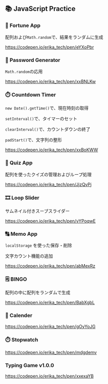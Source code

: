 ## 📚 JavaScript Practice

### 🔮 Fortune App
配列および`Math.random`で、結果をランダムに生成

https://codepen.io/erika_tech/pen/eYXoPbr

### 🔧 Password Generator
`Math.random`の応用

https://codepen.io/erika_tech/pen/xxBNLKw

### ⏱️ Countdown Timer
`new Date().getTime()`で、現在時刻の取得

`setInterval()`で、タイマーのセット

`clearInterval()`で、カウントダウンの終了

`padStart()`で、文字列の整形

https://codepen.io/erika_tech/pen/xxBoKWW

### 🧐 Quiz App
配列を使ったクイズの管理およびループ処理

https://codepen.io/erika_tech/pen/JjzQvPj

### 🎞️ Loop Slider
サムネイル付きスープスライダー

https://codepen.io/erika_tech/pen/vYPoqwE

### 🔠 Memo App
`localStorage` を使った保存・削除

文字カウント機能の追加

https://codepen.io/erika_tech/pen/abMexRz

### 🗒️ BINGO
配列の中に配列をランダムで生成

https://codepen.io/erika_tech/pen/BabXgbL

### 📅 Calender

https://codepen.io/erika_tech/pen/gOyYoJG

### ⏱️ Stopwatch

https://codepen.io/erika_tech/pen/mdgdemv

### Typing Game v1.0.0

https://codepen.io/erika_tech/pen/xxexaYB